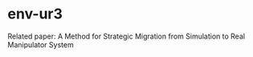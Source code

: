 # env-ur3
Related paper: A Method for Strategic Migration from Simulation to Real Manipulator System
